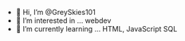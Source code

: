 - 👋 Hi, I’m @GreySkies101
- 👀 I’m interested in ... webdev
- 🌱 I’m currently learning ... HTML, JavaScript SQL


<!---
GreySkies101/GreySkies101 is a ✨ special ✨ repository because its `README.md` (this file) appears on your GitHub profile.
You can click the Preview link to take a look at your changes.
--->
